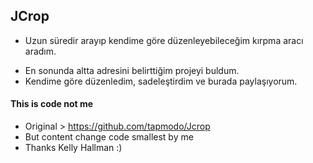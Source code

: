 ## JCrop ##

+ Uzun süredir arayıp kendime göre düzenleyebileceğim kırpma aracı aradım.
* En sonunda altta adresini belirttiğim projeyi buldum.
* Kendime göre düzenledim, sadeleştirdim ve burada paylaşıyorum.

#### This is code not me ####

+ Original > https://github.com/tapmodo/Jcrop 
+ But content change code smallest by me
+ Thanks Kelly Hallman :)
